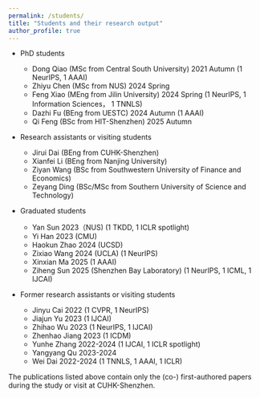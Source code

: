 ```yaml
---
permalink: /students/
title: "Students and their research output"
author_profile: true
---
```



- PhD students
	- Dong Qiao (MSc from Central South University) 2021 Autumn (1 NeurIPS, 1 AAAI)
	- Zhiyu Chen (MSc from NUS) 2024 Spring
	- Feng Xiao (MEng from Jilin University) 2024 Spring (1 NeurIPS, 1 Information Sciences， 1 TNNLS)
	- Dazhi Fu (BEng from UESTC) 2024 Autumn (1 AAAI)
	- Qi Feng (BSc from HIT-Shenzhen) 2025 Autumn

- Research assistants or visiting students 
	- Jirui Dai (BEng from CUHK-Shenzhen)
	- Xianfei Li (BEng from Nanjing University)
	- Ziyan Wang (BSc from Southwestern University of Finance and Economics)
	- Zeyang Ding (BSc/MSc from Southern University of Science and Technology)

- Graduated students
	- Yan Sun 2023（NUS) (1 TKDD, 1 ICLR spotlight)
	- Yi Han 2023 (CMU)
	- Haokun Zhao 2024 (UCSD)
	- Zixiao Wang 2024 (UCLA) (1 NeurIPS)
	- Xinxian Ma 2025 (1 AAAI)
	- Ziheng Sun 2025 (Shenzhen Bay Laboratory) (1 NeurIPS, 1 ICML, 1 IJCAI)

- Former research assistants or visiting students
	- Jinyu Cai 2022 (1 CVPR, 1 NeurIPS)
	- Jiajun Yu 2023 (1 IJCAI) 
	- Zhihao Wu 2023 (1 NeurIPS, 1 IJCAI)
	- Zhenhao Jiang 2023 (1 ICDM)
	- Yunhe Zhang 2022-2024 (1 IJCAI, 1 ICLR spotlight)
	- Yangyang Qu 2023-2024 
	- Wei Dai 2022-2024 (1 TNNLS, 1 AAAI, 1 ICLR)

   
 The publications listed above contain only the (co-) first-authored papers during the study or visit at CUHK-Shenzhen.
